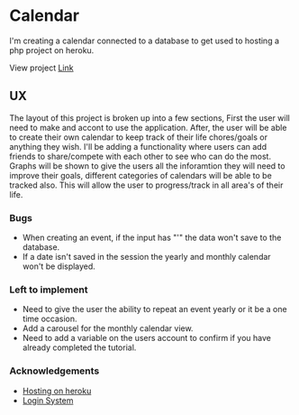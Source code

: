 # Calendar

I'm creating a calendar connected to a database to get used to hosting a php project on heroku.

View project [Link](https://daily-todo-calendar.herokuapp.com/user_profile/login.php)

## UX

The layout of this project is broken up into a few sections, First the user will need to make and accont to use the application. After, the user will be able to create their own calendar to keep track of their life chores/goals or anything they wish. I'll be adding a functionality where users can add friends to share/compete with each other to see who can do the most. Graphs will be shown to give the users all the inforamtion they will need to improve their goals, different categories of calendars will be able to be tracked also. This will allow the user to progress/track in all area's of their life.

### Bugs

- When creating an event, if the input has "'" the data won't save to the database.
- If a date isn't saved in the session the yearly and monthly calendar won't be displayed.

### Left to implement

- Need to give the user the ability to repeat an event yearly or it be a one time occasion.
- Add a carousel for the monthly calendar view.
- Need to add a variable on the users account to confirm if you have already completed the tutorial.

### Acknowledgements

- [Hosting on heroku](https://www.youtube.com/watch?v=LXb6f8GJ0qs)
- [Login System](https://www.tutorialrepublic.com/php-tutorial/php-mysql-login-system.php)